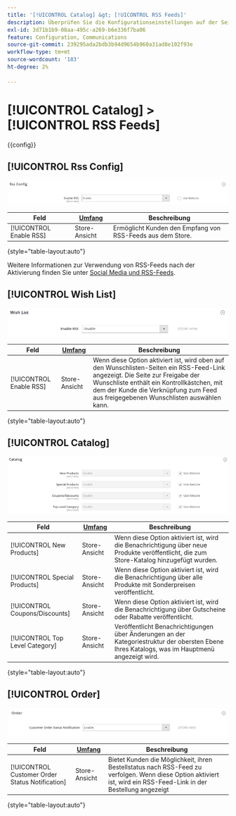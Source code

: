 ```yaml
---
title: '[!UICONTROL Catalog] &gt; [!UICONTROL RSS Feeds]'
description: Überprüfen Sie die Konfigurationseinstellungen auf der Seite [!UICONTROL Catalog] &gt; [!UICONTROL RSS Feeds] des Commerce-Administrators.
exl-id: 3d71b1b9-08aa-495c-a269-b6e336f7ba06
feature: Configuration, Communications
source-git-commit: 239295ada2bdb3b94d9654b960a31ad8e102f93e
workflow-type: tm+mt
source-wordcount: '183'
ht-degree: 2%

---
```


# [!UICONTROL Catalog] > [!UICONTROL RSS Feeds]

{{config}}

## [!UICONTROL Rss Config]

![RSS-Konfiguration](./assets/rss-feeds-rss-config.png)<!-- zoom -->

<!-- [Rss Config](https://docs.magento.com/user-guide/marketing/rss-feed.html) -->

| Feld | [Umfang](../../getting-started/websites-stores-views.md#scope-settings) | Beschreibung |
|--- |--- |--- |
| [!UICONTROL Enable RSS] | Store-Ansicht | Ermöglicht Kunden den Empfang von RSS-Feeds aus dem Store. |

{style="table-layout:auto"}

Weitere Informationen zur Verwendung von RSS-Feeds nach der Aktivierung finden Sie unter [Social Media und RSS-Feeds](../../merchandising-promotions/social-rss.md).

## [!UICONTROL Wish List]

![Wunschliste](./assets/rss-feeds-wishlist.png)<!-- zoom -->

<!-- [Wish List](https://docs.magento.com/user-guide/marketing/wishlists.html) -->

| Feld | [Umfang](../../getting-started/websites-stores-views.md#scope-settings) | Beschreibung |
|--- |--- |--- |
| [!UICONTROL Enable RSS] | Store-Ansicht | Wenn diese Option aktiviert ist, wird oben auf den Wunschlisten-Seiten ein RSS-Feed-Link angezeigt. Die Seite zur Freigabe der Wunschliste enthält ein Kontrollkästchen, mit dem der Kunde die Verknüpfung zum Feed aus freigegebenen Wunschlisten auswählen kann. |

{style="table-layout:auto"}

## [!UICONTROL Catalog]

![Katalog](./assets/rss-feeds-catalog.png)<!-- zoom -->

<!-- [Catalog](https://docs.magento.com/user-guide/catalog/catalog-menu.html) -->

| Feld | [Umfang](../../getting-started/websites-stores-views.md#scope-settings) | Beschreibung |
|--- |--- |--- |
| [!UICONTROL New Products] | Store-Ansicht | Wenn diese Option aktiviert ist, wird die Benachrichtigung über neue Produkte veröffentlicht, die zum Store-Katalog hinzugefügt wurden. |
| [!UICONTROL Special Products] | Store-Ansicht | Wenn diese Option aktiviert ist, wird die Benachrichtigung über alle Produkte mit Sonderpreisen veröffentlicht. |
| [!UICONTROL Coupons/Discounts] | Store-Ansicht | Wenn diese Option aktiviert ist, wird die Benachrichtigung über Gutscheine oder Rabatte veröffentlicht. |
| [!UICONTROL Top Level Category] | Store-Ansicht | Veröffentlicht Benachrichtigungen über Änderungen an der Kategoriestruktur der obersten Ebene Ihres Katalogs, was im Hauptmenü angezeigt wird. |

{style="table-layout:auto"}

## [!UICONTROL Order]

![Bestellung](./assets/rss-feeds-order.png)<!-- zoom -->

<!-- [Order](https://docs.magento.com/user-guide/sales/order-status-notification.html) -->

| Feld | [Umfang](../../getting-started/websites-stores-views.md#scope-settings) | Beschreibung |
|--- |--- |--- |
| [!UICONTROL Customer Order Status Notification] | Store-Ansicht | Bietet Kunden die Möglichkeit, ihren Bestellstatus nach RSS-Feed zu verfolgen. Wenn diese Option aktiviert ist, wird ein RSS-Feed-Link in der Bestellung angezeigt |

{style="table-layout:auto"}
